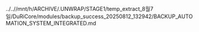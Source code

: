 ../..//mnt/h/ARCHIVE/.UNWRAP/STAGE1/temp_extract_8월7일/DuRiCore/modules/backup_success_20250812_132942/BACKUP_AUTOMATION_SYSTEM_INTEGRATED.md